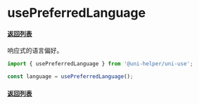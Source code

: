 # usePreferredLanguage

#### [返回列表](../readme.md)

响应式的语言偏好。

```typescript
import { usePreferredLanguage } from '@uni-helper/uni-use';

const language = usePreferredLanguage();
```

#### [返回列表](../readme.md)
